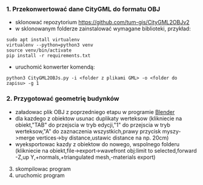 ### 1. Przekonwertować dane CityGML do formatu OBJ
- sklonować repozytorium https://github.com/tum-gis/CityGML2OBJv2
- w sklonowanym folderze zainstalować wymagane biblioteki, przykład:
```
sudo apt install virtualenv
virtualenv --python=python3 venv
source venv/bin/activate
pip install -r requirements.txt
```
- uruchomić konwerter komendą:
```
python3 CityGML2OBJs.py -i <folder z plikami GML> -o <folder do zapisu> -g 1
```
### 2. Przygotować geometrię budynków
- załadowac plik OBJ z poprzedniego etapu w programie [Blender](https://www.blender.org/)
- dla kazdego z obiektow usunac duplikaty werteksow (klikniecie na obiekt,"TAB" do przejscia w tryb edycji,"1" do przejscia w tryb werteksow,"A" do zaznaczenia wszystkich,prawy przycisk myszy->merge vertices->by distance,ustawic distance na np. 20cm)
- wyeksportowac kazdy z obiektow do nowego, wspolnego folderu (klikniecie na obiekt,file->export->wavefront obj:limit to selected,forward -Z,up Y,+normals,+triangulated mesh,-materials export)
3. skompilowac program
4. uruchomic program